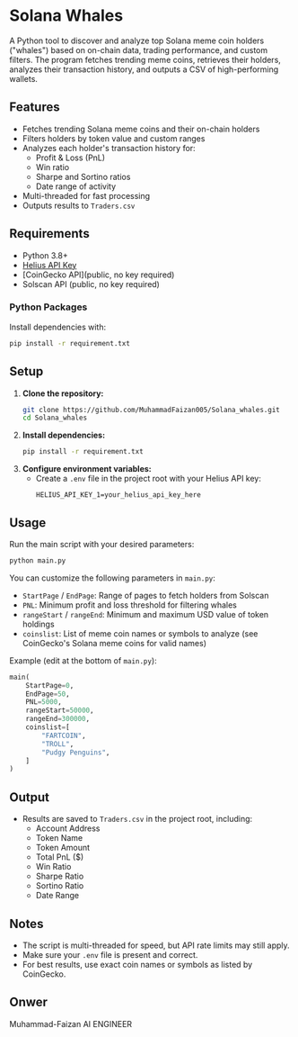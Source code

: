 # Solana Whales

A Python tool to discover and analyze top Solana meme coin holders ("whales") based on on-chain data, trading performance, and custom filters. The program fetches trending meme coins, retrieves their holders, analyzes their transaction history, and outputs a CSV of high-performing wallets.

## Features
- Fetches trending Solana meme coins and their on-chain holders
- Filters holders by token value and custom ranges
- Analyzes each holder's transaction history for:
  - Profit & Loss (PnL)
  - Win ratio
  - Sharpe and Sortino ratios
  - Date range of activity
- Multi-threaded for fast processing
- Outputs results to `Traders.csv`

## Requirements
- Python 3.8+
- [Helius API Key](https://helius.xyz/)
- [CoinGecko API](public, no key required)
- Solscan API (public, no key required)

### Python Packages
Install dependencies with:
```bash
pip install -r requirement.txt
```

## Setup
1. **Clone the repository:**
   ```bash
   git clone https://github.com/MuhammadFaizan005/Solana_whales.git
   cd Solana_whales
   ```
2. **Install dependencies:**
   ```bash
   pip install -r requirement.txt
   ```
3. **Configure environment variables:**
   - Create a `.env` file in the project root with your Helius API key:
     ```env
     HELIUS_API_KEY_1=your_helius_api_key_here
     ```

## Usage
Run the main script with your desired parameters:
```bash
python main.py
```

You can customize the following parameters in `main.py`:
- `StartPage` / `EndPage`: Range of pages to fetch holders from Solscan
- `PNL`: Minimum profit and loss threshold for filtering whales
- `rangeStart` / `rangeEnd`: Minimum and maximum USD value of token holdings
- `coinslist`: List of meme coin names or symbols to analyze (see CoinGecko's Solana meme coins for valid names)

Example (edit at the bottom of `main.py`):
```python
main(
    StartPage=0,
    EndPage=50,
    PNL=5000,
    rangeStart=50000,
    rangeEnd=300000,
    coinslist=[
        "FARTCOIN",
        "TROLL",
        "Pudgy Penguins",
    ]
)
```

## Output
- Results are saved to `Traders.csv` in the project root, including:
  - Account Address
  - Token Name
  - Token Amount
  - Total PnL ($)
  - Win Ratio
  - Sharpe Ratio
  - Sortino Ratio
  - Date Range

## Notes
- The script is multi-threaded for speed, but API rate limits may still apply.
- Make sure your `.env` file is present and correct.
- For best results, use exact coin names or symbols as listed by CoinGecko.

## Onwer
Muhammad-Faizan AI ENGINEER